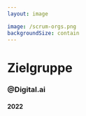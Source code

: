 ```yaml
---
layout: image

image: /scrum-orgs.png
backgroundSize: contain
---
```


<h1 class="absolute bottom-0 left-4">Zielgruppe</h1>
<h3 class="absolute top-2 right-4">@Digital.ai</h3>
<h4 class="absolute bottom-2 right-4">2022</h4>

<!--
# Statistiken

State of Agile Report 2022 (@Digital.ai, 17.: 71% Agile, 63% SCRUM (788 survey respondents [2023]), [press release](https://digital.ai/press-releases/17th-state-of-agile-report-71-use-agile-in-their-sdlc-small-organizations-report-strong-business-benefits-medium-and-larger-sized-companies-continue-to-experience-barriers-in-successfully-scaling-a/), [report](https://2288549.fs1.hubspotusercontent-na1.net/hubfs/2288549/RE-SA-17th-Annual-State-Of-Agile-Report.pdf))

"87% of organizations using an Agile framework use Scrum (2022), which is a significant increase from 58% in 2020" (https://www.parabol.co/blog/how-many-companies-use-scrum/)

**Sources**:  
https://www.scrum.org/resources/blog/why-scrum-most-popular-agile-framework | https://digital.ai/resource-center/analyst-reports/state-of-agile-report  
https://www.parabol.co/resources/agile-statistics/ | https://www.notta.ai/en/blog/agile-statistics  
https://www.bomberbot.com/tech/what-i-learned-from-stack-overflows-massive-survey-of-64000-developers/
-->
